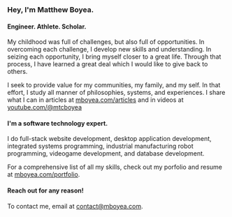 ### Hey, I'm Matthew Boyea.
#### Engineer. Athlete. Scholar.
My childhood was full of challenges, but also full of opportunities. In overcoming each challenge, I develop new skills and understanding. In seizing each opportunity, I bring myself closer to a great life. Through that process, I have learned a great deal which I would like to give back to others.

I seek to provide value for my communities, my family, and my self. In that effort, I study all manner of philosophies, systems, and experiences. I share what I can in articles at [mboyea.com/articles](https://www.mboyea.com/articles) and in videos at [youtube.com/@mtcboyea](https://www.youtube.com/@mtcboyea)

#### I'm a software technology expert.
I do full-stack website development, desktop application development, integrated systems programming, industrial manufacturing robot programming, videogame development, and database development.

For a comprehensive list of all my skills, check out my porfolio and resume at [mboyea.com/portfolio](https://www.mboyea.com/portfolio).

#### Reach out for any reason!
To contact me, email at [contact@mboyea.com](mailto:contact@mboyea.com).

